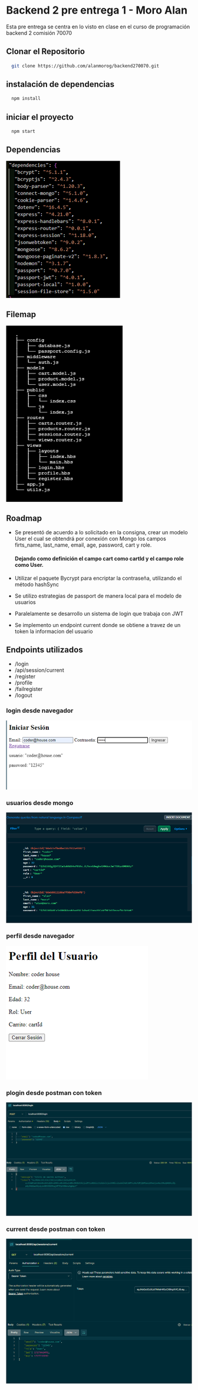 
# Backend 2 pre entrega 1 - Moro Alan

Esta pre entrega se centra en lo visto en clase en el curso de programación backend 2 comisión 70070

## Clonar el Repositorio



```bash
  git clone https://github.com/alanmorog/backend270070.git

```
    
## instalación de dependencias



```bash
  npm install

```
    

    
## iniciar el proyecto



```bash
  npm start

```
    
## Dependencias

![Dependencias](./assets/screenshots/dependencias.png)

## Filemap

![three](./assets/screenshots/three.png)
## Roadmap

- Se presentó de acuerdo a lo solicitado en la consigna, crear un modelo User el cual se obtendrá por conexión con Mongo los campos firts_name, last_name, email, age, password, cart y role.
    #### Dejando como definición el campo cart como cartId y el campo role como User.

- Utilizar el paquete Bycrypt para encriptar la contraseña, utilizando el método hashSync 
- Se utilizo estrategias de passport de manera local para el modelo de usuarios
- Paralelamente se desarrollo un sistema de login que trabaja con JWT
- Se implemento un endpoint current donde se obtiene a travez de un token la informacion del usuario

## Endpoints utilizados

- /login
- /api/session/current
- /register
- /profile
- /failregister
- /logout

### login desde navegador

![loginPage](./assets/screenshots/loginPage.png)

### usuarios desde mongo

![mongoUser](./assets/screenshots/mongoUser.png)

### perfil desde navegador

![profilePage](./assets/screenshots/profilePage.png)

### plogin desde postman con token

![postmanLogin](./assets/screenshots/postmanLogin.png)

### current desde postman con token

![postmanLogin](./assets/screenshots/postmanCurrent.png)
